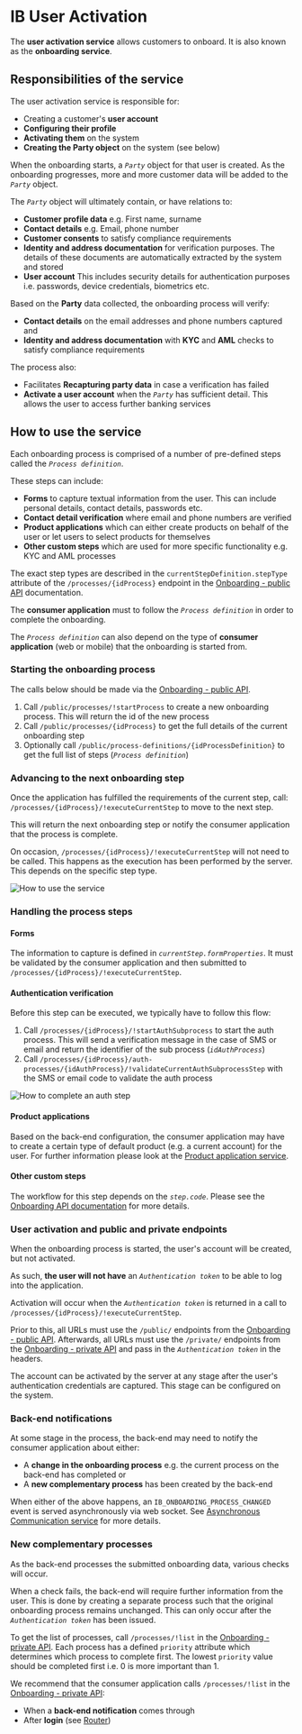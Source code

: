 # IB User Activation

The **user activation service** allows customers to onboard. It is also known as the **onboarding service**.

## Responsibilities of the service

The user activation service is responsible for:
* Creating a customer's **user account**
* **Configuring their profile**
* **Activating them** on the system
* **Creating the Party object** on the system (see below)

When the onboarding starts, a *`Party`* object for that user is created. As the onboarding progresses, more and more customer data will be added to the *`Party`* object.

The *`Party`* object will ultimately contain, or have relations to:
* **Customer profile data** e.g. First name, surname
* **Contact details** e.g. Email, phone number
* **Customer consents** to satisfy compliance requirements
* **Identity and address documentation** for verification purposes. The details of these documents are automatically extracted by the system and stored
* **User account** This includes security details for authentication purposes i.e. passwords, device credentials, biometrics etc.

Based on the **Party** data collected, the onboarding process will verify:
* **Contact details** on the email addresses and phone numbers captured and
* **Identity and address documentation** with **KYC** and **AML** checks to satisfy compliance requirements

The process also:
* Facilitates **Recapturing party data** in case a verification has failed
* **Activate a user account** when the *`Party`* has sufficient detail. This allows the user to access further banking services

## How to use the service

Each onboarding process is comprised of a number of pre-defined steps called the *`Process definition`*.

These steps can include:
* **Forms** to capture textual information from the user. This can include personal details, contact details, passwords etc.
* **Contact detail verification** where email and phone numbers are verified
* **Product applications** which can either create products on behalf of the user or let users to select products for themselves
* **Other custom steps** which are used for more specific functionality e.g. KYC and AML processes

The exact step types are described in the `currentStepDefinition.stepType` attribute of the `/processes/{idProcess}` endpoint in the [Onboarding - public API](mw-gen-user-activation-ib/user-activation-public-ib/latest/) documentation.

The **consumer application** must to follow the *`Process definition`* in order to complete the onboarding.

The *`Process definition`* can also depend on the type of **consumer application** (web or mobile) that the onboarding is started from.

### Starting the onboarding process

The calls below should be made via the [Onboarding - public API](mw-gen-user-activation-ib/user-activation-public-ib/latest/).

1. Call `/public/processes/!startProcess` to create a new onboarding process. This will return the id of the new process
2. Call `/public/processes/{idProcess}` to get the full details of the current onboarding step
3. Optionally call `/public/process-definitions/{idProcessDefinition}` to get the full list of steps (*`Process definition`*)

### Advancing to the next onboarding step

Once the application has fulfilled the requirements of the current step, call: `/processes/{idProcess}/!executeCurrentStep` to move to the next step.

This will return the next onboarding step or notify the consumer application that the process is complete.

On occasion, `/processes/{idProcess}/!executeCurrentStep` will not need to be called. This happens as the execution has been performed by the server. This depends on the specific step type.

![How to use the service](onboarding-how-to-use-the-service.png)

### Handling the process steps

#### Forms

The information to capture is defined in *`currentStep.formProperties`*. It must be validated by the consumer application and then submitted to `/processes/{idProcess}/!executeCurrentStep`.

#### Authentication verification

Before this step can be executed, we typically have to follow this flow:
1. Call `/processes/{idProcess}/!startAuthSubprocess` to start the auth process. This will send a verification message in the case of SMS or email and return the identifier of the sub process (*`idAuthProcess`*)
2. Call `/processes/{idProcess}/auth-processes/{idAuthProcess}/!validateCurrentAuthSubprocessStep` with the SMS or email code to validate the auth process

![How to complete an auth step](onboarding-auth-process.png)

#### Product applications

Based on the back-end configuration, the consumer application may have to create a certain type of default product (e.g. a current account) for the user. For further information please look at the [Product application service]().

#### Other custom steps

The workflow for this step depends on the *`step.code`*. Please see the [Onboarding API documentation](mw-gen-user-activation-ib/user-activation-public-ib/latest/) for more details.

### User activation and public and private endpoints

When the onboarding process is started, the user's account will be created, but not activated.

As such, **the user will not have** an *`Authentication token`* to be able to log into the application.

Activation will occur when the *`Authentication token`* is returned in a call to `/processes/{idProcess}/!executeCurrentStep`.

Prior to this, all URLs must use the `/public/` endpoints from the [Onboarding - public API](mw-gen-user-activation-ib/user-activation-public-ib/latest/). Afterwards, all URLs must use the `/private/` endpoints from the [Onboarding - private API](mw-gen-user-activation-ib/user-activation-private-ib/latest/) and pass in the *`Authentication token`* in the headers.

The account can be activated by the server at any stage after the user's authentication credentials are captured. This stage can be configured on the system.

### Back-end notifications

At some stage in the process, the back-end may need to notify the consumer application about either:
* A **change in the onboarding process** e.g. the current process on the back-end has completed or
* A **new complementary process** has been created by the back-end

When either of the above happens, an `IB_ONBOARDING_PROCESS_CHANGED` event is served asynchronously via web socket. See [Asynchronous Communication service](mw-gen-asynccomm-ib.md) for more details.

### New complementary processes

As the back-end processes the submitted onboarding data, various checks will occur.

When a check fails, the back-end will require further information from the user. This is done by creating a separate process such that the original onboarding process remains unchanged. This can only occur after the *`Authentication token`* has been issued.

To get the list of processes, call `/processes/!list` in the [Onboarding - private API](mw-gen-user-activation-ib/user-activation-private-ib/latest/). Each process has a defined `priority` attribute which determines which process to complete first. The lowest `priority` value should be completed first i.e. 0 is more important than 1.

We recommend that the consumer application calls `/processes/!list` in the [Onboarding - private API](mw-gen-user-activation-ib/user-activation-private-ib/latest/):
* When a **back-end notification** comes through
* After **login** (see [Router](mw-gen-router-ib.md))
